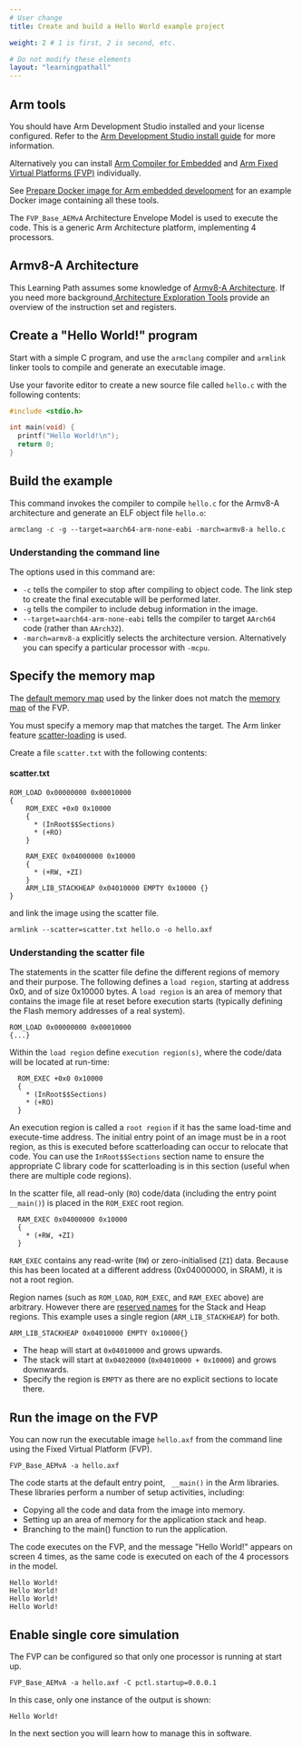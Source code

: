 ```yaml
---
# User change
title: Create and build a Hello World example project

weight: 2 # 1 is first, 2 is second, etc.

# Do not modify these elements
layout: "learningpathall"
---
```


## Arm tools

You should have Arm Development Studio installed and your license configured. Refer to the [Arm Development Studio install guide](/install-guides/armds/) for more information.

Alternatively you can install [Arm Compiler for Embedded](/install-guides/armclang/) and [Arm Fixed Virtual Platforms (FVP)](/install-guides/fm_fvp/fvp/) individually.

See [Prepare Docker image for Arm embedded development](/learning-paths/cross-platform/docker/) for an example Docker image containing all these tools.

The `FVP_Base_AEMvA` Architecture Envelope Model is used to execute the code. This is a generic Arm Architecture platform, implementing 4 processors.

## Armv8-A Architecture

This Learning Path assumes some knowledge of [Armv8-A Architecture](https://developer.arm.com/Architectures/A-Profile%20Architecture). If you need more background,[Architecture Exploration Tools](https://developer.arm.com/downloads/-/exploration-tools) provide an overview of the instruction set and registers. 

## Create a "Hello World!" program

Start with a simple C program, and use the `armclang` compiler and `armlink` linker tools to compile and generate an executable image.

Use your favorite editor to create a new source file called `hello.c` with the following contents:

```C
#include <stdio.h>

int main(void) {
  printf("Hello World!\n");
  return 0;
}
```

## Build the example

This command invokes the compiler to compile `hello.c` for the Armv8-A architecture and generate an ELF object file `hello.o`:

```console
armclang -c -g --target=aarch64-arm-none-eabi -march=armv8-a hello.c
```

### Understanding the command line

The options used in this command are:
- `-c` tells the compiler to stop after compiling to object code. The link step to create the final executable will be performed later.
- `-g` tells the compiler to include debug information in the image.
- `--target=aarch64-arm-none-eabi` tells the compiler to target `AArch64` code (rather than `AArch32`).
- `-march=armv8-a` explicitly selects the architecture version. Alternatively you can specify a particular processor with `-mcpu`.

## Specify the memory map

The [default memory map](https://developer.arm.com/documentation/100748/latest/Embedded-Software-Development/Default-memory-map) used by the linker does not match the [memory map](https://developer.arm.com/documentation/100964/latest/Base-Platform/Base---memory/Base-Platform-memory-map) of the FVP.

You must specify a memory map that matches the target. The Arm linker feature [scatter-loading](https://developer.arm.com/documentation/101754/latest/armlink-Reference/Scatter-loading-Features) is used.

Create a file `scatter.txt` with the following contents:
#### scatter.txt
```console
ROM_LOAD 0x00000000 0x00010000
{
    ROM_EXEC +0x0 0x10000
    {
      * (InRoot$$Sections)
      * (+RO)
    }

    RAM_EXEC 0x04000000 0x10000
    {
      * (+RW, +ZI)
    }
    ARM_LIB_STACKHEAP 0x04010000 EMPTY 0x10000 {}
}
```
and link the image using the scatter file.
```console
armlink --scatter=scatter.txt hello.o -o hello.axf
```
### Understanding the scatter file

The statements in the scatter file define the different regions of memory and their purpose. The following defines a `load region`, starting at address 0x0, and of size 0x10000 bytes. A `load region` is an area of memory that contains the image file at reset before execution starts (typically defining the Flash memory addresses of a real system).
```output
ROM_LOAD 0x00000000 0x00010000
{...}
```

Within the `load region` define `execution region(s)`, where the code/data will be located at run-time:
```output
  ROM_EXEC +0x0 0x10000
  {
    * (InRoot$$Sections)
    * (+RO)
  }
```
An execution region is called a `root region` if it has the same load-time and execute-time address. The initial entry point of an image must be in a root region, as this is executed before scatterloading can occur to relocate that code. You can use the `InRoot$$Sections` section name to ensure the appropriate C library code for scatterloading is in this section (useful when there are multiple code regions).

In the scatter file, all read-only (`RO`) code/data (including the entry point `__main()`) is placed in the `ROM_EXEC` root region.
```output
  RAM_EXEC 0x04000000 0x10000
  {
    * (+RW, +ZI)
  }
```
`RAM_EXEC` contains any read-write (`RW`) or zero-initialised (`ZI`) data. Because this has been located at a different address (0x04000000, in SRAM), it is not a root region.

Region names (such as `ROM_LOAD`, `ROM_EXEC`, and `RAM_EXEC` above) are arbitrary. However there are [reserved names](https://developer.arm.com/documentation/100748/latest/Embedded-Software-Development/Placing-the-stack-and-heap) for the Stack and Heap regions. This example uses a single region (`ARM_LIB_STACKHEAP`) for both.
```output
ARM_LIB_STACKHEAP 0x04010000 EMPTY 0x10000{}
```
* The heap will start at `0x04010000` and grows upwards.
* The stack will start at `0x04020000` (`0x04010000 + 0x10000`) and grows downwards.
* Specify the region is `EMPTY` as there are no explicit sections to locate there.

## Run the image on the FVP

You can now run the executable image `hello.axf` from the command line using the Fixed Virtual Platform (FVP).
```console
FVP_Base_AEMvA -a hello.axf
```
The code starts at the default entry point, ` __main()` in the Arm libraries. These libraries perform a number of setup activities, including:

- Copying all the code and data from the image into memory.
- Setting up an area of memory for the application stack and heap.
- Branching to the main() function to run the application.

The code executes on the FVP, and the message "Hello World!" appears on screen 4 times, as the same code is executed on each of the 4 processors in the model.
```output
Hello World!
Hello World!
Hello World!
Hello World!
```

## Enable single core simulation

The FVP can be configured so that only one processor is running at start up.
```command
FVP_Base_AEMvA -a hello.axf -C pctl.startup=0.0.0.1
```
In this case, only one instance of the output is shown:
```output
Hello World!
```
In the next section you will learn how to manage this in software.
